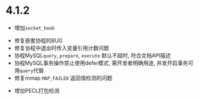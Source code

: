 # 4.1.2

+ 增加`socket_hook`
* 修复嵌套协程的BUG
* 修复协程中退出时传入变量引用计数问题
* 协程MySQL`query`, `prepare`, `execute` 默认不超时, 符合文档API描述
* 协程MySQL事务操作禁止使用defer模式, 需开发者明确用途, 并发开启事务可用`query`代替
* 修复mmap `MAP_FAILED` 返回值检测的问题
+ 增加PECL打包检测